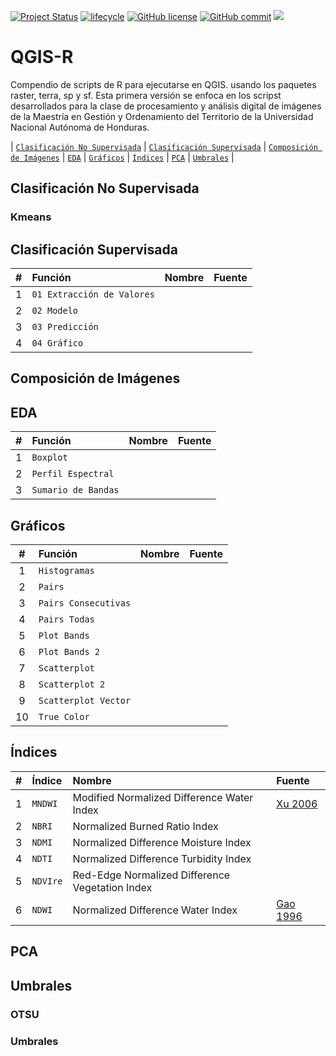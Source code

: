 <!-- badges: start -->
[![Project Status](https://www.repostatus.org/badges/latest/active.svg)](https://www.repostatus.org/#active)
[![lifecycle](https://img.shields.io/badge/lifecycle-stable-brightgreen.svg)](https://www.tidyverse.org/lifecycle/#stable)
[![GitHub license](https://img.shields.io/github/license/Naereen/StrapDown.js.svg)](https://github.com/Naereen/StrapDown.js/blob/master/LICENSE)
[![GitHub commit](https://img.shields.io/github/last-commit/pcm-dpc/COVID-19)](https://github.com/klauswiese/QGIS-R/commits)
![](https://visitor-badge.laobi.icu/badge?page_id=klauswiese.klauswiese/QGIS-R) 
<!-- badges: end -->


# QGIS-R
Compendio de scripts de R para ejecutarse en QGIS. usando los paquetes raster, terra, sp y sf. Esta primera versión se enfoca en los scripst desarrollados para la clase de procesamiento y análisis digital de imágenes de la Maestría en Gestión y Ordenamiento del Territorio de la Universidad Nacional Autónoma de Honduras.

\| [`Clasificación No Supervisada`](#clasificación-no-supervisada) \| [`Clasificación Supervisada`](#clasificación-supervisada) \| [`Composición de Imágenes`](#composición-de-imágenes) \| [`EDA`](#eda) \| [`Gráficos`](#gráficos) \| [`Índices`](#índices) \| [`PCA`](#pca) \| [`Umbrales`](#umbrales) \| 

## Clasificación No Supervisada

### Kmeans

## Clasificación Supervisada

| # | Función | Nombre |Fuente |
| :---: | :--- | :--- | :--- | 
| 1 | `01 Extracción de Valores` | |
| 2 | `02 Modelo` | | | 
| 3 | `03 Predicción` | | |
| 4 | `04 Gráfico` | | |

## Composición de Imágenes

## EDA

| # | Función | Nombre |Fuente |
| :---: | :--- | :--- | :--- | 
| 1 | `Boxplot` | |
| 2 | `Perfil Espectral` | | | 
| 3 | `Sumario de Bandas` | | |

## Gráficos

| # | Función | Nombre |Fuente |
| :---: | :--- | :--- | :--- | 
| 1 | `Histogramas` | |
| 2 | `Pairs` | | | 
| 3 | `Pairs Consecutivas` | | |
| 4 | `Pairs Todas` | |
| 5 | `Plot Bands` | | | 
| 6 | `Plot Bands 2` | | |
| 7 | `Scatterplot` | | |
| 8 | `Scatterplot 2` | |
| 9 | `Scatterplot Vector` | | | 
| 10 | `True Color` | | |

## Índices

| # | Índice | Nombre |Fuente |
| :---: | :--- | :--- | :--- | 
| 1 | `MNDWI` | Modified Normalized Difference Water Index | [Xu 2006](https://www.tandfonline.com/doi/abs/10.1080/01431160600589179) |
| 2 | `NBRI` | Normalized Burned Ratio Index | | 
| 3 | `NDMI` | Normalized Difference Moisture Index | |
| 4 | `NDTI` | Normalized Difference Turbidity Index | |
| 5 | `NDVIre` | Red-Edge Normalized Difference Vegetation Index | |
| 6 | `NDWI` | Normalized Difference Water Index | [Gao 1996](https://cpb-us-w2.wpmucdn.com/sites.udel.edu/dist/d/1835/files/2014/06/NDWI-A-Normalized-Difference-Water-Index-for-Remote-Sensing-of-Vegetation-Liquid-Water-From-Space-1ko95nn.pdf) |


## PCA

## Umbrales

### OTSU

### Umbrales

